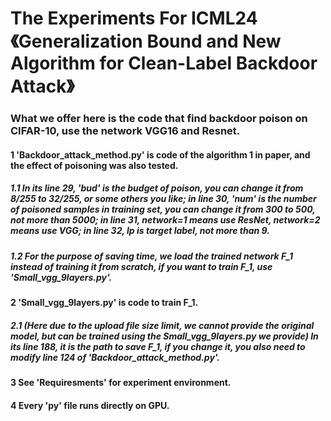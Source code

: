 # The Experiments For ICML24《Generalization Bound and New Algorithm for Clean-Label Backdoor Attack》

### What we offer here is the code that find backdoor poison on CIFAR-10, use the network VGG16 and Resnet. 

#### 1 'Backdoor_attack_method.py' is code of the algorithm 1 in paper, and the effect of poisoning was also tested. 
##### 1.1 In its line 29, 'bud' is the budget of poison, you can change it from 8/255 to 32/255, or some others you like; in line 30, 'num' is the number of poisoned samples in training set, you can change it from 300 to 500, not more than 5000; in line 31, network=1 means use ResNet, network=2 means use VGG; in line 32, lp is target label, not more than 9.
##### 1.2 For the purpose of saving time, we load the trained network F_1 instead of training it from scratch, if you want to train F_1, use 'Small_vgg_9layers.py'.
#### 2 'Small_vgg_9layers.py' is code to train F_1.
##### 2.1  (Here due to the upload file size limit, we cannot provide the original model, but can be trained using the Small_vgg_9layers.py we provide) In its line 188, it is the path to save F_1, if you change it, you also need to modify line 124 of 'Backdoor_attack_method.py'. 
#### 3 See 'Requiresments' for experiment environment.
#### 4 Every 'py' file runs directly on GPU.
